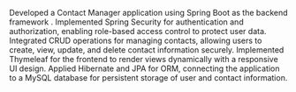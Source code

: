 Developed a Contact Manager application using Spring Boot as the backend framework .
Implemented Spring Security for authentication and authorization, enabling role-based access control to protect user data.  
Integrated CRUD operations for managing contacts, allowing users to create, view, update, and delete contact information securely.
Implemented Thymeleaf for the frontend to render views dynamically with a responsive UI design.
Applied Hibernate and JPA for ORM, connecting the application to a MySQL database for persistent storage of user and contact information.  
